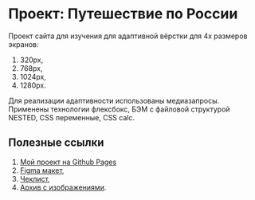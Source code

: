 # Проект: Путешествие по России

Проект сайта для изучения для адаптивной вёрстки для 4х размеров экранов:
  1. 320px,
  1. 768px,
  1. 1024px,
  1. 1280px.


Для реализации адаптивности использованы медиазапросы.
Применены технологии флексбокс, БЭМ с файловой структурой NESTED, CSS переменные, CSS calc.

## Полезные ссылки

1. [Мой проект на Github Pages](https://margo-yunanova.github.io/russian-travel)
1. [Figma макет](https://www.figma.com/file/5S2WSbEFL6awjVWJ0NWL8Q/Sprint-3_-Russia-_-desktop-%2B-mobile?node-id=62863%3A634),
1. [Чеклист](https://code.s3.yandex.net/web-developer/checklists-pdf/web-plus/checklist-2.pdf),
1. [Архив с изображениями](https://code.s3.yandex.net/web-developer/project-2/sprint-3-images.zip).
